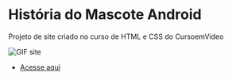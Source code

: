 # História do Mascote Android
 Projeto de site criado no curso de HTML e CSS do CursoemVideo

<img src='https://cdn.discordapp.com/attachments/920032936823238658/930564395208151140/ezgif.com-gif-maker_2.gif' alt='GIF site'>

 - [Acesse aqui](https://eduardohoths.github.io/cursoemvideo/projeto-site-android)
